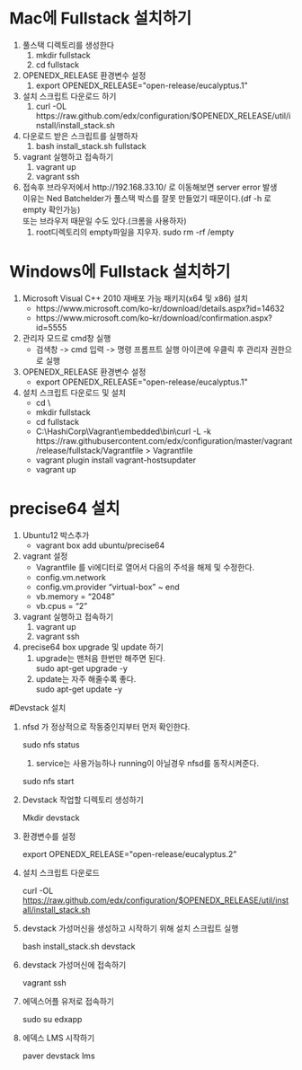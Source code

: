 <h1>Mac에 Fullstack 설치하기</h1>
<ol>
  <li>풀스택 디렉토리를 생성한다
    <ol>
      <li>mkdir fullstack</li>
      <li>cd fullstack</li>
    </ol>  
  </li>    
  <li>OPENEDX_RELEASE 환경변수 설정
    <ol>
      <li>export OPENEDX_RELEASE="open-release/eucalyptus.1"</li>
    </ol>
  </li>
  <li>설치 스크립트 다운로드 하기
    <ol>
      <li>curl -OL https://raw.github.com/edx/configuration/$OPENEDX_RELEASE/util/install/install_stack.sh</li>
    </ol>
  </li>
  <li>다운로드 받은 스크립트를 실행하자
    <ol>
      <li>bash install_stack.sh fullstack</li>
    </ol>
  </li>
  <li>vagrant 실행하고 접속하기
    <ol>
      <li>vagrant up</li>
      <li>vagrant ssh</li>
    </ol>
  </li>  
  
  <li>접속후 브라우저에서 http://192.168.33.10/ 로 이동해보면 server error 발생<br/>
        이유는 Ned Batchelder가 풀스택 박스를 잘못 만들었기 때문이다.(df -h 로 empty 확인가능) <br/>
        또는 브라우저 때문일 수도 있다.(크롬을 사용하자) 
    <ol>
      <li>root디렉토리의 empty파일을 지우자. sudo rm -rf /empty</li>      
    </ol>
  </li>    
</ol>

<h1>Windows에 Fullstack 설치하기</h1>
<ol>
  <li>Microsoft Visual C++ 2010 재배포 가능 패키지(x64 및 x86)  설치
    <ul>
      <li>https://www.microsoft.com/ko-kr/download/details.aspx?id=14632</li>
      <li>https://www.microsoft.com/ko-kr/download/confirmation.aspx?id=5555</li>
    </ul>
  </li>
  <li> 관리자 모드로 cmd창 실행
    <ul>
      <li>검색창 -> cmd 입력 -> 명령 프롬프트 실행 아이콘에 우클릭 후 관리자 권한으로 실행</li>
    </ul>
  </li>
  <li>OPENEDX_RELEASE 환경변수 설정
    <ul>
      <li>export OPENEDX_RELEASE="open-release/eucalyptus.1"</li>
    </ul>
  </li>
  <li>설치 스크립트 다운로드 및 설치
    <ul>
      <li>cd \ </li>
      <li>mkdir fullstack</li>
      <li>cd fullstack</li>
      <li>C:\HashiCorp\Vagrant\embedded\bin\curl -L -k https://raw.githubusercontent.com/edx/configuration/master/vagrant/release/fullstack/Vagrantfile > Vagrantfile</li>
      <li>vagrant plugin install vagrant-hostsupdater</li>
      <li>vagrant up</li>
    </ul>
  </li>
</ol>

<h1>precise64 설치</h1>
<ol>
  <li>Ubuntu12 박스추가
    <ul>
      <li>vagrant box add ubuntu/precise64</li>
    </ul>
  </li>
  <li> vagrant 설정 
    <ul>
      <li>Vagrantfile 를 vi에디터로 열어서 다음의 주석을 해제 및 수정한다.</li>
      <li>config.vm.network</li>
      <li>config.vm.provider “virtual-box” ~ end</li>
      <li>vb.memory = “2048”</li>
      <li>vb.cpus = “2”</li>
    </ul>
  </li>
  <li>vagrant 실행하고 접속하기
    <ol>
      <li>vagrant up</li>
      <li>vagrant ssh</li>
    </ol>
  </li>  
   <li>precise64 box upgrade 및 update 하기
    <ol>
      <li>upgrade는 맨처음 한번만 해주면 된다. <br/> sudo apt-get upgrade -y</li>
      <li>update는 자주 해줄수록 좋다. <br/> sudo apt-get update -y</li>
    </ol>
  </li>  
  </ol>

#Devstack 설치

1. nfsd 가 정상적으로 작동중인지부터 먼저 확인한다.
   
   sudo nfs status
   
   1) service는 사용가능하나 running이 아닐경우 nfsd를 동작시켜준다.
      
	sudo nfs start

2. Devstack 작업할 디렉토리 생성하기

   Mkdir devstack
 
3. 환경변수를 설정

   export OPENEDX_RELEASE="open-release/eucalyptus.2”

4. 설치 스크립트 다운로드	
	
   curl -OL https://raw.github.com/edx/configuration/$OPENEDX_RELEASE/util/install/install_stack.sh

5. devstack 가성머신을 생성하고 시작하기 위해 설치 스크립트 실행

   bash install_stack.sh devstack
	
6. devstack 가성머신에 접속하기

   vagrant ssh

7. 에덱스어플 유저로 접속하기

   sudo su edxapp    

8. 에덱스 LMS 시작하기

   paver devstack lms

